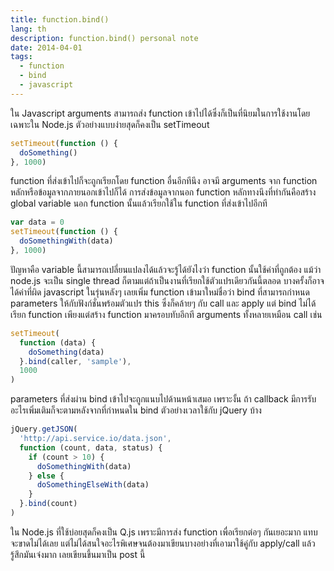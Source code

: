 ```yaml
---
title: function.bind()
lang: th
description: function.bind() personal note
date: 2014-04-01
tags:
  - function
  - bind
  - javascript
---
```


ใน Javascript arguments สามารถส่ง function เข้าไปได้ซึ่งก็เป็นที่นิยมในการใช้งานโดยเฉพาะใน Node.js ตัวอย่างแบบง่ายสุดก็คงเป็น setTimeout

```js
setTimeout(function () {
  doSomething()
}, 1000)
```

function ที่ส่งเข้าไปก็จะถูกเรียกโดย function อื่นอีกทีนึง อาจมี arguments จาก function หลักหรือข้อมูลจากภายนอกเข้าไปก็ได้ การส่งข้อมูลจากนอก function หลักทางนึงที่ทำกันคือสร้าง global variable นอก function นั้นแล้วเรียกใช้ใน function ที่ส่งเข้าไปอีกที

```js
var data = 0
setTimeout(function () {
  doSomethingWith(data)
}, 1000)
```

ปัญหาคือ variable นี้สามารถเปลี่ยนแปลงได้แล้วจะรู้ได้ยังไงว่า function นั้นใช้ค่าที่ถูกต้อง แม้ว่า node.js จะเป็น single thread ก็ตามแต่ถ้าเป็นงานที่เรียกใช้ตัวแปรเดียวกันนี้ตลอด บางครั้งก็อาจได้ค่าที่ผิด javascript ในรุ่นหลังๆ เลยเพิ่ม function เข้ามาใหม่ชื่อว่า bind ที่สามารถกำหนด parameters ให้กับฟังก์ชั่นพร้อมตัวแปร this ซึ่งก็คล้ายๆ กับ call และ apply แต่ bind ไม่ได้เรียก function เพียงแต่สร้าง function มาครอบทับอีกที arguments ทั้งหลายเหมือน call เช่น

```js
setTimeout(
  function (data) {
    doSomething(data)
  }.bind(caller, 'sample'),
  1000
)
```

parameters ที่ส่งผ่าน bind เข้าไปจะถูกแนบไปด้านหน้าเสมอ เพราะงั้น ถ้า callback มีการรับอะไรเพิ่มเติมก็จะตามหลังจากที่กำหนดใน bind ตัวอย่างเวลาใช้กับ jQuery บ้าง

```js
jQuery.getJSON(
  'http://api.service.io/data.json',
  function (count, data, status) {
    if (count > 10) {
      doSomethingWith(data)
    } else {
      doSomethingElseWith(data)
    }
  }.bind(count)
)
```

ใน Node.js ที่ใช้บ่อยสุดก็คงเป็น Q.js เพราะมีการส่ง function เพื่อเรียกต่อๆ กันเยอะมาก แทบจะขาดไม่ได้เลย แต่ไม่ได้สนใจอะไรพิเศษจนต้องมาเขียนบางอย่างที่เอามาใช้คู่กับ apply/call แล้วรู้สึกมันเจ๋งมาก เลยเขียนขึ้นมาเป็น post นี้
